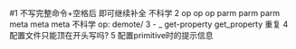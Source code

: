 #1 不写完整命令+空格后 即可继续补全 不科学
2 op op op parm parm parm meta meta meta 不科学 
  op:
      demote/
3 - _ get-property get_property 重复
4 配置文件只能顶在开头写吗?
5 配置primitive时的提示信息

